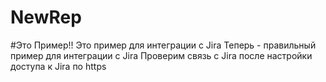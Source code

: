 # NewRep
#Это Пример!!
Это пример для интеграции с Jira
Теперь - правильный пример для интеграции с Jira
Проверим связь с Jira после настройки доступа к Jira по https
